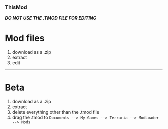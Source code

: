 ### ThisMod
**_DO NOT USE THE .TMOD FILE FOR EDITING_**

# Mod files
1. download as a .zip
2. extract
3. edit

---

# Beta
1. download as a .zip
2. extract
3. delete everything other than the .tmod file
4. drag the .tmod to `Documents --> My Games --> Terraria --> ModLoader --> Mods`
